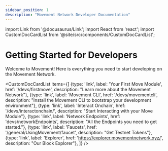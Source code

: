 ```yaml
---
sidebar_position: 1
description: "Movement Network Developer Documentation"
---
```


import Link from '@docusaurus/Link';
import React from 'react';
import CustomDocCardList from '@site/src/components/CustomDocCardList';

# Getting Started for Developers

Welcome to Movement! Here is everything you need to start developing on the Movement Network.

<CustomDocCardList items={[
  {type: 'link', label: 'Your First Move Module', href: '/devs/firstmove', description: "Learn more about the Movement Network"},
  {type: 'link', label: 'Movement CLI', href: '/devs/movementcli', description: "Install the Movement CLI to bootstrap your development environment"},
  {type: 'link', label: 'Interact Onchain', href: '/devs/interactonchain/', description: "Start Interacting with your Move Module"},
  {type: 'link', label: 'Network Endpoints', href: 'devs/networkEndpoints', description: "All the Endpoints you need to get started."},
  {type: 'link', label: 'Faucets', href: '/general/UsingMovement/faucet', description: "Get Testnet Tokens"},
  {type: 'link', label: 'Explorer', href: 'https://explorer.movementnetwork.xyz/', description: "Our Block Explorer"},
]} />

  


